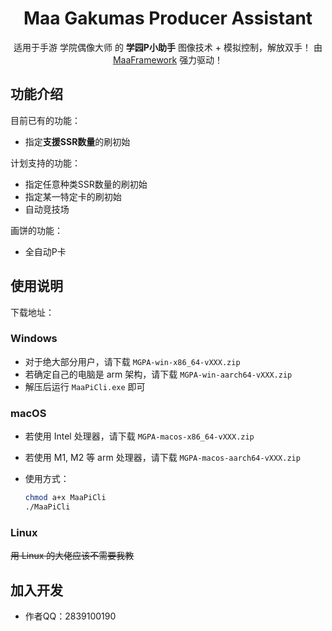 <div align="center">

# Maa Gakumas Producer Assistant

适用于手游 学院偶像大师 的 **学园P小助手**
图像技术 + 模拟控制，解放双手！
由 [MaaFramework](https://github.com/MaaXYZ/MaaFramework) 强力驱动！

</div>

## 功能介绍

目前已有的功能：

- 指定**支援SSR数量**的刷初始

计划支持的功能：

* 指定任意种类SSR数量的刷初始
* 指定某一特定卡的刷初始
* 自动竞技场

画饼的功能：

* 全自动P卡

## 使用说明

下载地址：

### Windows

- 对于绝大部分用户，请下载 `MGPA-win-x86_64-vXXX.zip`
- 若确定自己的电脑是 arm 架构，请下载 `MGPA-win-aarch64-vXXX.zip`
- 解压后运行 `MaaPiCli.exe` 即可

### macOS

- 若使用 Intel 处理器，请下载 `MGPA-macos-x86_64-vXXX.zip`
- 若使用 M1, M2 等 arm 处理器，请下载 `MGPA-macos-aarch64-vXXX.zip`
- 使用方式：
  
  ```bash
  chmod a+x MaaPiCli
  ./MaaPiCli
  ```

### Linux

~~用 Linux 的大佬应该不需要我教~~

## 加入开发

- 作者QQ：2839100190

```

```


